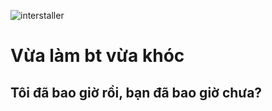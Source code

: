 ![interstaller](https://github.com/n23dcpt037-ppnghi/n23dcpt037-phgngi/blob/main/Screenshot%20(4).png?raw=true)

# Vừa làm bt vừa khóc
## Tôi đã bao giờ rồi, bạn đã bao giờ chưa?

